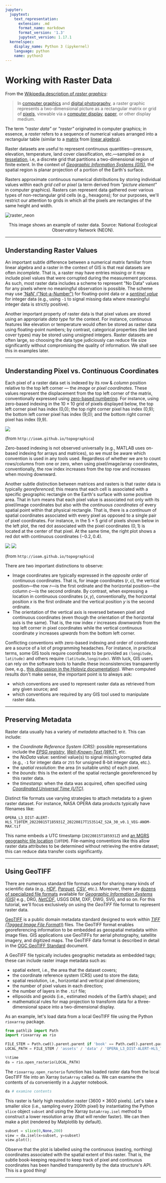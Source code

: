 ```yaml
---
jupyter:
  jupytext:
    text_representation:
      extension: .md
      format_name: markdown
      format_version: '1.3'
      jupytext_version: 1.17.1
  kernelspec:
    display_name: Python 3 (ipykernel)
    language: python
    name: python3
---
```


# Working with Raster Data

<!-- #region jupyter={"source_hidden": true} -->
From the [Wikipedia description of *raster graphics*](https://en.wikipedia.org/wiki/Raster_graphics):

> In [computer graphics](https://en.wikipedia.org/wiki/Computer_graphics) and [digital photography](https://en.wikipedia.org/wiki/Digital_photography), a raster graphic represents a two-dimensional picture as a rectangular matrix or grid of [pixels](https://en.wikipedia.org/wiki/Pixel), viewable via a [computer display](https://en.wikipedia.org/wiki/Computer_display), [paper](https://en.wikipedia.org/wiki/Paper), or other display medium.

The term *"raster data"* or *"raster"* originated in computer graphics; in essence, a *raster* refers to a sequence of numerical values arranged into a rectangular table (similar to a [matrix](https://en.wikipedia.org/wiki/Matrix_(mathematics)) from [linear algebra](https://en.wikipedia.org/wiki/Linear_algebra)).

Raster datasets are useful to represent continuous quantities—pressure, elevation, temperature, land cover classification, etc.—sampled on a [tesselation](https://en.wikipedia.org/wiki/Tessellation), i.e, a discrete grid that partitions a two-dimensional region of finite extent. In the context of [*Geographic Information Systems (GIS)*](https://en.wikipedia.org/wiki/Geographic_information_system), the spatial region is planar projection of a portion of the Earth's surface.

Rasters approximate continuous numerical distributions by storing individual values within each *grid cell* or *pixel* (a term derived from *"picture element"* in computer graphics). Rasters can represent data gathered over various types of non-rectangular grid cells (e.g., hexagons); for our purposes, we'll restrict our attention to grids in which all the pixels are rectangles of the same height and width.
<!-- #endregion -->

<!-- #region jupyter={"source_hidden": true} -->
![raster_neon](../../assets/img/raster_neon.png)

<p style="text-align: center;">This image shows an example of raster data. Source: National Ecological Observatory Network (NEON).
</p>
<!-- #endregion -->

---


## Understanding Raster Values

<!-- #region jupyter={"source_hidden": true} -->
An important subtle difference between a numerical matrix familiar from linear algebra and a raster in the context of GIS is that real datasets are often *incomplete*. That is, a raster may have entries missing or it may include pixel values that were corrupted during the measurement process. As such, most raster data includes a scheme to represent "No Data" values for any pixels where no meaningful observation is possible. The scheme may use ['NaN' ("Not-a-Number")](https://en.wikipedia.org/wiki/NaN) for floating-point data or a [*sentinel value*](https://en.wikipedia.org/wiki/Sentinel_value) for integer data (e.g., using `-1` to signal missing data where meaningful integer data is strictly positive).

Another important property of raster data is that pixel values are stored using an appropriate *data type* for the context. For instance, continuous features like elevation or temperature would often be stored as raster data using floating-point numbers; by contrast, categorical properties (like land cover types) may be stored using unsigned integers. Raster datasets are often large, so choosing the data type judiciously can reduce file size significantly without compromising the quality of information. We shall see this in examples later.
<!-- #endregion -->

---


## Understanding Pixel vs. Continuous Coordinates

<!-- #region jupyter={"source_hidden": true} -->
Each pixel of a raster data set is indexed by its *row* & *column* position relative to the top left corner — the *image* or *pixel coordinates*. These values represent the displacement from the top left corner of the matrix, conventionally expressed using [zero-based numbering](https://en.wikipedia.org/wiki/Zero-based_numbering). For instance, using zero-based indexing in the $10\times10$ grid of pixels displayed below, the top left corner pixel has index (0,0); the top right corner pixel has index (0,9); the bottom left corner pixel has index (9,0); and the bottom right corner pixel has index (9,9).

![](http://ioam.github.io/topographica/_images/matrix_coords_hidensity.png)

(from `http://ioam.github.io/topographica`)
<!-- #endregion -->

<!-- #region jupyter={"source_hidden": true} -->
Zero-based indexing is not observed universally (e.g., MATLAB uses on-based indexing for arrays and matrices), so we must be aware which convention is used in any tools used. Regardless of whether we are to count rows/columns from one or zero, when using pixel/image/array coordinates, conventionally, the row index increases from the top row and increases when moving downward.


Another subtle distinction between matrices and rasters is that raster data is typically *georeferenced*; this means that each cell is associated with a specific geographic rectangle on the Earth's surface with some positive area. That in turn means that each pixel value is associated not only with its pixel/image coordinates but also with the *continuous coordinates* of every spatial point within that physical rectangle. That is, there is a *continuum* of spatial coordinates associated with every pixel as opposed to a single pair of pixel coordinates. For instance, in the $5\times5$ grid of pixels shown below in the left plot, the red dot associated with the pixel coordinates $(0,1)$ is located at the center of that pixel. At the same time, the right plot shows a red dot with continuous coordinates $(-0.2,0.4)$.

![](http://ioam.github.io/topographica/_images/matrix_coords.png)
![](http://ioam.github.io/topographica/_images/sheet_coords_-0.2_0.4.png)

(from `http://ioam.github.io/topographica`)
<!-- #endregion -->

<!-- #region jupyter={"source_hidden": true} -->
There are two important distinctions to observe:

+ Image coordinates are typically expressed in the *opposite order* of continuous coordinates. That is, for image coordinates $(r,c)$, the vertical position—the row $r$—is the first ordinate and the horizontal position—the column $c$—is the second ordinate. By contrast, when expressing a location in continuous coordinates $(x,y)$, conventionally, the horizontal position $x$ is the first ordinate and the vertical position $y$ is the second ordinate.
+ The orientation of the vertical axis is reversed between pixel and continuous coordinates (even though the orientation of the horizontal axis is the same). That is, the row index $r$ increases *downwards* from the top left corner in pixel coordinates while the vertical continuous coordinate $y$ increases *upwards* from the bottom left corner.

Conflicting conventions with zero-based indexing and order of coordinates are a source of a lot of programming headaches. For instance, in practical terms, some GIS tools require coordinates to be provided as `(longitude, latitude)` and others require `(latitude,longitude)`. With luck, GIS users can rely on the software tools to handle these inconsistencies transparently (see, e.g., [this discussion in the Holoviz documentation](https://holoviews.org/user_guide/Continuous_Coordinates.html)). When computed results don't make sense, the important point is to always ask:

+ which conventions are used to represent raster data as retrieved from any given source; and
+ which conventions are required by any GIS tool used to manipulate raster data.
<!-- #endregion -->

---


## Preserving Metadata

<!-- #region jupyter={"source_hidden": true} -->
Raster data usually has a variety of *metadata* attached to it. This can include:

+ the *Coordinate Reference System (CRS)*: possible representations include the [*EPSG registry*](https://en.wikipedia.org/wiki/EPSG_Geodetic_Parameter_Dataset), [*Well-Known-Text (WKT)*](https://en.wikipedia.org/wiki/Well-known_text_representation_of_coordinate_reference_systems), etc.
+ the *NoData* value: sentinel value(s) to signal missing/corrupted data (e.g., `-1` for integer data or `255` for unsigned 8-bit integer data, etc.).
+ the *spatial resolution*: the area (in suitable units) of each pixel.
+ the *bounds*: this is the extent of the spatial rectangle georeferenced by this raster data.
+ the *timestamp*: when the data was acquired, often specified using [*Coordinated Universal Time (UTC)*](https://en.wikipedia.org/wiki/Coordinated_Universal_Time).

Distinct file formats use varying strategies to attach metadata to a given raster dataset. For instance, NASA OPERA data products typically have filenames like:

```
OPERA_L3_DIST-ALERT-HLS_T10TEM_20220815T185931Z_20220817T153514Z_S2A_30_v0.1_VEG-ANOM-MAX.tif
```

This name embeds a UTC timestamp (`20220815T185931Z`) and [an MGRS geographic tile location](https://en.wikipedia.org/wiki/Military_Grid_Reference_System) (`10TEM`). File-naming conventions like this allow raster data attributes to be determined without retrieving the entire dataset; this can reduce data transfer costs significantly.
<!-- #endregion -->

---


## Using GeoTIFF 

<!-- #region jupyter={"source_hidden": true} -->
There are numerous standard file formats used for sharing many kinds of scientific data (e.g., [*HDF*](https://en.wikipedia.org/wiki/Hierarchical_Data_Format), [*Parquet*](https://parquet.apache.org/), [*CSV*](https://en.wikipedia.org/wiki/Comma-separated_values), etc.). Moreover, there are [dozens of specialized file formats](https://www.spatialpost.com/list-common-gis-file-format/) available for [*Geographic Information Systems (GIS)*](https://en.wikipedia.org/wiki/Geographic_information_system) e.g., DRG, [*NetCDF*](https://docs.unidata.ucar.edu/nug/current/), USGS DEM, DXF, DWG, SVG, and so on. For this tutorial, we'll focus exclusively on using the *GeoTIFF* file format to represent raster data.

[GeoTIFF](https://en.wikipedia.org/wiki/GeoTIFF) is a public domain metadata standard designed to work within [*TIFF (Tagged Image File Format)*)](https://en.wikipedia.org/wiki/TIFF) files. The GeoTIFF format enables georeferencing information to be embedded as geospatial metadata within image files. GIS applications use GeoTIFFs for aerial photography, satellite imagery, and digitized maps. The GeoTIFF data format is described in detail in the [OGC GeoTIFF Standard](https://www.ogc.org/standard/geotiff/) document.

A GeoTIFF file typically includes geographic metadata as embedded tags; these can include raster image metadata such as:
* spatial extent, i.e., the area that the dataset covers;
* the coordinate reference system (CRS) used to store the data;
* spatial resolution, i.e., horizontal and vertical pixel dimensions;
* the number of pixel values in each direction;
* the number of layers in the `.tif` file;
* ellipsoids and geoids (i.e., estimated models of the Earth’s shape); and
* mathematical rules for map projection to transform data for a three-dimensional space into a two-dimensional display.

As an example, let's load data from a local GeoTIFF file using the Python `rioxarray` package.
<!-- #endregion -->

```python jupyter={"source_hidden": true}
from pathlib import Path
import rioxarray as rio

FILE_STEM = Path.cwd().parent.parent if 'book' == Path.cwd().parent.parent.stem else 'book'
LOCAL_PATH = FILE_STEM / 'assets' / 'data' / 'OPERA_L3_DIST-ALERT-HLS_T10TEM_20220815T185931Z_20220817T153514Z_S2A_30_v0.1_VEG-ANOM-MAX.tif'
```

```python jupyter={"source_hidden": true}
%%time
da = rio.open_rasterio(LOCAL_PATH)
```

<!-- #region jupyter={"source_hidden": true} -->
The `rioxarray.open_rasterio` function has loaded raster data from the local GeoTIFF file into an Xarray `DataArray` called `da`. We can examine the contents of `da` conveniently in a Jupyter notebook.
<!-- #endregion -->

```python jupyter={"source_hidden": true}
da # examine contents
```

<!-- #region jupyter={"source_hidden": true} -->
This raster is fairly high resolution raster ($3600\times3600$ pixels). Let's take a smaller slice (i.e., sampling every 200th pixel) by instantiating the Python `slice` object `subset` and using the Xarray `DataArray.isel` method to construct a lower resolution array (that will render faster). We can then make a plot (rendered by Matplotlib by default).
<!-- #endregion -->

```python jupyter={"source_hidden": true}
subset = slice(0,None,200)
view = da.isel(x=subset, y=subset)
view.plot();
```

<!-- #region jupyter={"source_hidden": true} -->
Observe that the plot is labelled using the continuous (easting, northing) coordinates associated with the spatial extent of this raster. That is, the subtle book-keeping required to keep track of pixel and continuous coordinates has been handled transparently by the data structure's API. This is a good thing!
<!-- #endregion -->

---
